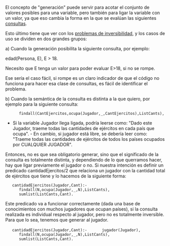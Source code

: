 El concepto de "generación" puede servir para acotar el conjunto de valores posibles para una variable, pero también para ligar la variable con un valor, ya que eso cambia la forma en la que se evalúan las siguientes [consultas](paradigma-logico---un-poco-de-nomenclatura-consultas.md).

Esto último tiene que ver con los [problemas de inversibilidad](paradigma-logico---casos-de-no-inversibilidad.md), y los casos de uso se dividen en dos grandes grupos:

a) Cuando la generación posibilita la siguiente consulta, por ejemplo:

edad(Persona, E), E &gt; 18.

Necesito que E tenga un valor para poder evaluar E&gt;18, si no se rompe.

Ese sería el caso fácil, si rompe es un claro indicador de que el código no funciona para hacer esa clase de consultas, es fácil de identificar el problema.

b) Cuando la semántica de la consulta es distinta a la que quiero, por ejemplo para la siguiente consulta:

`      findall(CantEjercitos,ocupa(Jugador,_,CantEjercitos),ListCants),`

- Si la variable Jugador llega ligada, podría leerse como: "Dado este Jugador, traeme todas las cantidades de ejércitos en cada país que ocupa". - En cambio, si jugador está libre, se debería leer como: "Traeme todas las cantidades de ejércitos de todos los países ocupados por CUALQUIER JUGADOR".

Entonces, no es que sea obligatorio generar, sino que el significado de la consulta es totalmente distinta, y dependiendo de lo que querramos hacer, hay que ligar previamente el jugador o no. Si nuestra intención es definir un predicado cantidadEjercitos/2 que relaciona un jugador con la cantidad total de ejércitos que tiene y lo hacemos de la siguiente forma:

`   cantidadEjercitos(Jugador,Cant):-`
`      findall(N,ocupa(Jugador,_,N),ListCants),`
`      sumlist(ListCants,Cant).`

Este predicado va a funcionar correctamente (dada una base de conocimientos con muchos jugadores que ocupan países), si la consulta realizada es individual respecto al jugador, pero no es totalmente inversible. Para que lo sea, tenemos que generar al jugador.

`   cantidadEjercitos(Jugador,Cant):-`
`      jugador(Jugador),`
`      findall(N,ocupa(Jugador,_,N),ListCants),`
`      sumlist(ListCants,Cant).`
